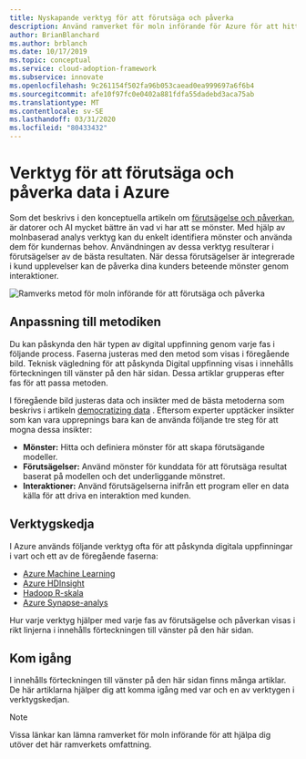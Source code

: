 ```yaml
---
title: Nyskapande verktyg för att förutsäga och påverka
description: Använd ramverket för moln införande för Azure för att hitta analys verktyg som hjälper dig att identifiera mönster, integrera förutsägelser och påverka kund beteendet.
author: BrianBlanchard
ms.author: brblanch
ms.date: 10/17/2019
ms.topic: conceptual
ms.service: cloud-adoption-framework
ms.subservice: innovate
ms.openlocfilehash: 9c261154f502fa96b053caead0ea999697a6f6b4
ms.sourcegitcommit: afe10f97fc0e0402a881fdfa55dadebd3aca75ab
ms.translationtype: MT
ms.contentlocale: sv-SE
ms.lasthandoff: 03/31/2020
ms.locfileid: "80433432"
---
```

# <a name="tools-to-predict-and-influence-data-in-azure"></a>Verktyg för att förutsäga och påverka data i Azure

Som det beskrivs i den konceptuella artikeln om [förutsägelse och påverkan](../considerations/predict.md), är datorer och AI mycket bättre än vad vi har att se mönster. Med hjälp av molnbaserad analys verktyg kan du enkelt identifiera mönster och använda dem för kundernas behov. Användningen av dessa verktyg resulterar i förutsägelser av de bästa resultaten. När dessa förutsägelser är integrerade i kund upplevelser kan de påverka dina kunders beteende mönster genom interaktioner.

![Ramverks metod för moln införande för att förutsäga och påverka](../../_images/innovate/predict-and-influence.png)

## <a name="alignment-to-the-methodology"></a>Anpassning till metodiken

Du kan påskynda den här typen av digital uppfinning genom varje fas i följande process. Faserna justeras med den metod som visas i föregående bild. Teknisk vägledning för att påskynda Digital uppfinning visas i innehålls förteckningen till vänster på den här sidan. Dessa artiklar grupperas efter fas för att passa metoden.

I föregående bild justeras data och insikter med de bästa metoderna som beskrivs i artikeln [democratizing data](./data.md) . Eftersom experter upptäcker insikter som kan vara upprepnings bara kan de använda följande tre steg för att mogna dessa insikter:

- **Mönster:** Hitta och definiera mönster för att skapa förutsägande modeller.
- **Förutsägelser:** Använd mönster för kunddata för att förutsäga resultat baserat på modellen och det underliggande mönstret.
- **Interaktioner:** Använd förutsägelserna inifrån ett program eller en data källa för att driva en interaktion med kunden.

## <a name="toolchain"></a>Verktygskedja

I Azure används följande verktyg ofta för att påskynda digitala uppfinningar i vart och ett av de föregående faserna:

- [Azure Machine Learning](https://docs.microsoft.com/azure/machine-learning)
- [Azure HDInsight](https://docs.microsoft.com/azure/hdinsight)
- [Hadoop R-skala](https://docs.microsoft.com/azure/hdinsight/hdinsight-hadoop-r-scaler-sparkr)
- [Azure Synapse-analys](https://docs.microsoft.com/azure/synapse-analytics)

Hur varje verktyg hjälper med varje fas av förutsägelse och påverkan visas i rikt linjerna i innehålls förteckningen till vänster på den här sidan.

## <a name="get-started"></a>Kom igång

I innehålls förteckningen till vänster på den här sidan finns många artiklar. De här artiklarna hjälper dig att komma igång med var och en av verktygen i verktygskedjan.

> [!NOTE]
> Vissa länkar kan lämna ramverket för moln införande för att hjälpa dig utöver det här ramverkets omfattning.
